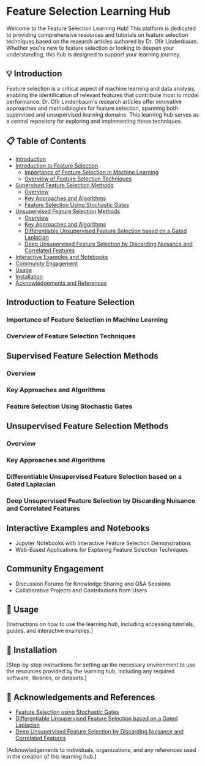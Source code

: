 # Feature Selection Learning Hub

Welcome to the Feature Selection Learning Hub! This platform is dedicated to providing comprehensive resources and tutorials on feature selection techniques based on the research articles authored by Dr. Ofir Lindenbaum. Whether you're new to feature selection or looking to deepen your understanding, this hub is designed to support your learning journey.

## :bulb: Introduction

Feature selection is a critical aspect of machine learning and data analysis, enabling the identification of relevant features that contribute most to model performance. Dr. Ofir Lindenbaum's research articles offer innovative approaches and methodologies for feature selection, spanning both supervised and unsupervised learning domains. This learning hub serves as a central repository for exploring and implementing these techniques.

## :clipboard: Table of Contents

- [Introduction](#bulb-introduction)
- [Introduction to Feature Selection](#introduction-to-feature-selection)
  - [Importance of Feature Selection in Machine Learning](#importance-of-feature-selection-in-machine-learning)
  - [Overview of Feature Selection Techniques](#overview-of-feature-selection-techniques)
- [Supervised Feature Selection Methods](#supervised-feature-selection-methods)
  - [Overview](#overview)
  - [Key Approaches and Algorithms](#key-approaches-and-algorithms)
  - [Feature Selection Using Stochastic Gates](#feature-selection-using-stochastic-gates)
- [Unsupervised Feature Selection Methods](#unsupervised-feature-selection-methods)
  - [Overview](#overview-1)
  - [Key Approaches and Algorithms](#key-approaches-and-algorithms-1)
  - [Differentiable Unsupervised Feature Selection based on a Gated Laplacian](#differentiable-unsupervised-feature-selection-based-on-a-gated-laplacian)
  - [Deep Unsupervised Feature Selection by Discarding Nuisance and Correlated Features](#deep-unsupervised-feature-selection-by-discarding-nuisance-and-correlated-features)
- [Interactive Examples and Notebooks](#interactive-examples-and-notebooks)
- [Community Engagement](#community-engagement)
- [Usage](#hammer-usage)
- [Installation](#electric_plug-installation)
- [Acknowledgements and References](#mag_right-acknowledgements-and-references)

## Introduction to Feature Selection

### Importance of Feature Selection in Machine Learning
### Overview of Feature Selection Techniques

## Supervised Feature Selection Methods

### Overview
### Key Approaches and Algorithms
### Feature Selection Using Stochastic Gates

## Unsupervised Feature Selection Methods

### Overview
### Key Approaches and Algorithms
### Differentiable Unsupervised Feature Selection based on a Gated Laplacian
### Deep Unsupervised Feature Selection by Discarding Nuisance and Correlated Features

## Interactive Examples and Notebooks

- Jupyter Notebooks with Interactive Feature Selection Demonstrations
- Web-Based Applications for Exploring Feature Selection Techniques

## Community Engagement

- Discussion Forums for Knowledge Sharing and Q&A Sessions
- Collaborative Projects and Contributions from Users

## :hammer: Usage

[Instructions on how to use the learning hub, including accessing tutorials, guides, and interactive examples.]

## :electric_plug: Installation

[Step-by-step instructions for setting up the necessary environment to use the resources provided by the learning hub, including any required software, libraries, or datasets.]

## :mag_right: Acknowledgements and References

- [Feature Selection using Stochastic Gates](https://proceedings.icml.cc/static/paper_files/icml/2020/5085-Paper.pdf)
- [Differentiable Unsupervised Feature Selection based on a Gated Laplacian](https://example.com)
- [Deep Unsupervised Feature Selection by Discarding Nuisance and Correlated Features](https://example.com)

[Acknowledgements to individuals, organizations, and any references used in the creation of this learning hub.]
